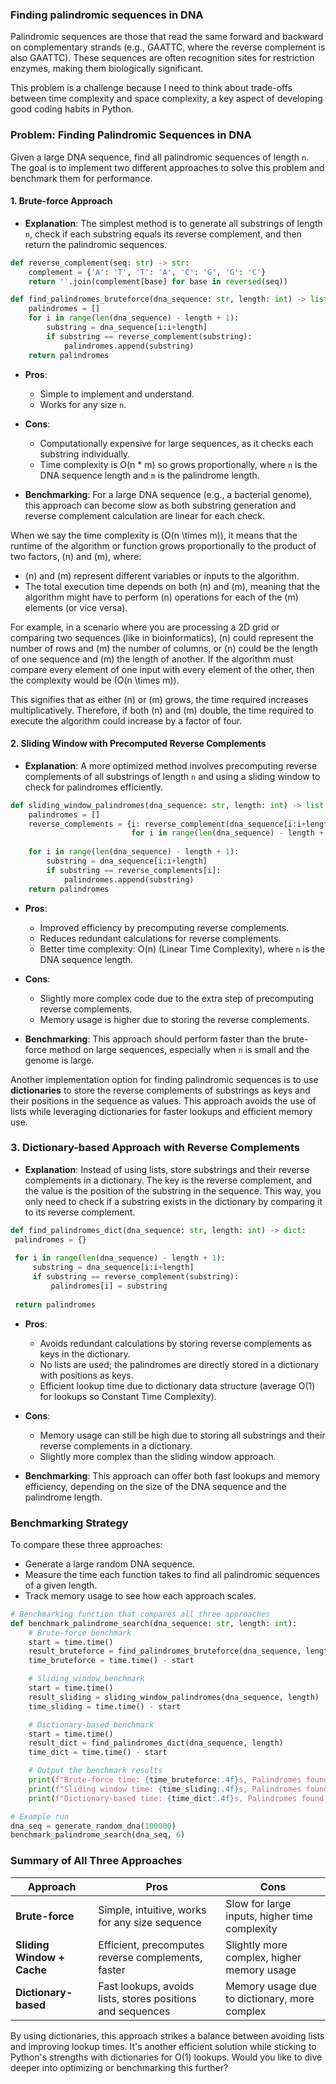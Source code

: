 ### **Finding palindromic sequences in DNA** ###
 
Palindromic sequences are those that read the same forward and backward on complementary strands (e.g., GAATTC, where the reverse complement is also GAATTC). These sequences are often recognition sites for restriction enzymes, making them biologically significant.

This problem is a challenge because I need to think about trade-offs between time complexity and space complexity, a key aspect of developing good coding habits in Python.

### Problem: Finding Palindromic Sequences in DNA

Given a large DNA sequence, find all palindromic sequences of length `n`. The goal is to implement two different approaches to solve this problem and benchmark them for performance.

#### 1. **Brute-force Approach**
   - **Explanation**: The simplest method is to generate all substrings of length `n`, check if each substring equals its reverse complement, and then return the palindromic sequences.
   
   ```python
   def reverse_complement(seq: str) -> str:
       complement = {'A': 'T', 'T': 'A', 'C': 'G', 'G': 'C'}
       return ''.join(complement[base] for base in reversed(seq))
   
   def find_palindromes_bruteforce(dna_sequence: str, length: int) -> list:
       palindromes = []
       for i in range(len(dna_sequence) - length + 1):
           substring = dna_sequence[i:i+length]
           if substring == reverse_complement(substring):
               palindromes.append(substring)
       return palindromes
   ```

   - **Pros**:
     - Simple to implement and understand.
     - Works for any size `n`.
   
   - **Cons**:
     - Computationally expensive for large sequences, as it checks each substring individually.
     - Time complexity is O(n * m) so  grows proportionally, where `n` is the DNA sequence length and `m` is the palindrome length.
   
   - **Benchmarking**: For a large DNA sequence (e.g., a bacterial genome), this approach can become slow as both substring generation and reverse complement calculation are linear for each check.

When we say the time complexity is \(O(n \times m)\), it means that the runtime of the algorithm or function grows proportionally to the product of two factors, \(n\) and \(m\), where:

- \(n\) and \(m\) represent different variables or inputs to the algorithm.
- The total execution time depends on both \(n\) and \(m\), meaning that the algorithm might have to perform \(n\) operations for each of the \(m\) elements (or vice versa).

For example, in a scenario where you are processing a 2D grid or comparing two sequences (like in bioinformatics), \(n\) could represent the number of rows and \(m\) the number of columns, or \(n\) could be the length of one sequence and \(m\) the length of another. If the algorithm must compare every element of one input with every element of the other, then the complexity would be \(O(n \times m)\).

This signifies that as either \(n\) or \(m\) grows, the time required increases multiplicatively. Therefore, if both \(n\) and \(m\) double, the time required to execute the algorithm could increase by a factor of four.

#### 2. **Sliding Window with Precomputed Reverse Complements**
   - **Explanation**: A more optimized method involves precomputing reverse complements of all substrings of length `n` and using a sliding window to check for palindromes efficiently.
   
   ```python
   def sliding_window_palindromes(dna_sequence: str, length: int) -> list:
       palindromes = []
       reverse_complements = {i: reverse_complement(dna_sequence[i:i+length])
                              for i in range(len(dna_sequence) - length + 1)}
       
       for i in range(len(dna_sequence) - length + 1):
           substring = dna_sequence[i:i+length]
           if substring == reverse_complements[i]:
               palindromes.append(substring)
       return palindromes
   ```

   - **Pros**:
     - Improved efficiency by precomputing reverse complements.
     - Reduces redundant calculations for reverse complements.
     - Better time complexity: O(n) (Linear Time Complexity), where `n` is the DNA sequence length.
   
   - **Cons**:
     - Slightly more complex code due to the extra step of precomputing reverse complements.
     - Memory usage is higher due to storing the reverse complements.
   
   - **Benchmarking**: This approach should perform faster than the brute-force method on large sequences, especially when `n` is small and the genome is large.


Another implementation option for finding palindromic sequences is to use **dictionaries** to store the reverse complements of substrings as keys and their positions in the sequence as values. This approach avoids the use of lists while leveraging dictionaries for faster lookups and efficient memory use.

### 3. **Dictionary-based Approach with Reverse Complements**
   - **Explanation**: Instead of using lists, store substrings and their reverse complements in a dictionary. The key is the reverse complement, and the value is the position of the substring in the sequence. This way, you only need to check if a substring exists in the dictionary by comparing it to its reverse complement.

   ```python
  def find_palindromes_dict(dna_sequence: str, length: int) -> dict:
    palindromes = {}
    
    for i in range(len(dna_sequence) - length + 1):
        substring = dna_sequence[i:i+length]
        if substring == reverse_complement(substring):
            palindromes[i] = substring
    
    return palindromes
   ```

   - **Pros**:
     - Avoids redundant calculations by storing reverse complements as keys in the dictionary.
     - No lists are used; the palindromes are directly stored in a dictionary with positions as keys.
     - Efficient lookup time due to dictionary data structure (average O(1) for lookups so Constant Time Complexity).
   
   - **Cons**:
     - Memory usage can still be high due to storing all substrings and their reverse complements in a dictionary.
     - Slightly more complex than the sliding window approach.
   
   - **Benchmarking**: This approach can offer both fast lookups and memory efficiency, depending on the size of the DNA sequence and the palindrome length.

### Benchmarking Strategy

To compare these three approaches:
- Generate a large random DNA sequence.
- Measure the time each function takes to find all palindromic sequences of a given length.
- Track memory usage to see how each approach scales.

```python
# Benchmarking function that compares all three approaches
def benchmark_palindrome_search(dna_sequence: str, length: int):
    # Brute-force benchmark
    start = time.time()
    result_bruteforce = find_palindromes_bruteforce(dna_sequence, length)
    time_bruteforce = time.time() - start

    # Sliding window benchmark
    start = time.time()
    result_sliding = sliding_window_palindromes(dna_sequence, length)
    time_sliding = time.time() - start

    # Dictionary-based benchmark
    start = time.time()
    result_dict = find_palindromes_dict(dna_sequence, length)
    time_dict = time.time() - start

    # Output the benchmark results
    print(f"Brute-force time: {time_bruteforce:.4f}s, Palindromes found: {len(result_bruteforce)}")
    print(f"Sliding window time: {time_sliding:.4f}s, Palindromes found: {len(result_sliding)}")
    print(f"Dictionary-based time: {time_dict:.4f}s, Palindromes found: {len(result_dict)}")

# Example run
dna_seq = generate_random_dna(100000)
benchmark_palindrome_search(dna_seq, 6)
```

### Summary of All Three Approaches

| **Approach**               | **Pros**                                                  | **Cons**                                      |
|----------------------------|-----------------------------------------------------------|-----------------------------------------------|
| **Brute-force**             | Simple, intuitive, works for any size sequence            | Slow for large inputs, higher time complexity |
| **Sliding Window + Cache**  | Efficient, precomputes reverse complements, faster        | Slightly more complex, higher memory usage    |
| **Dictionary-based**        | Fast lookups, avoids lists, stores positions and sequences | Memory usage due to dictionary, more complex  |

By using dictionaries, this approach strikes a balance between avoiding lists and improving lookup times. It's another efficient solution while sticking to Python's strengths with dictionaries for O(1) lookups. Would you like to dive deeper into optimizing or benchmarking this further?